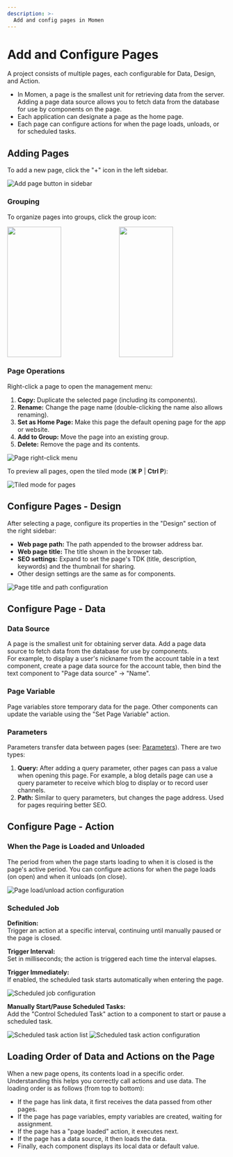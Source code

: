 ```yaml
---
description: >-
  Add and config pages in Momen
---
```


# Add and Configure Pages

A project consists of multiple pages, each configurable for Data, Design, and Action.

- In Momen, a page is the smallest unit for retrieving data from the server. Adding a page data source allows you to fetch data from the database for use by components on the page.
- Each application can designate a page as the home page.
- Each page can configure actions for when the page loads, unloads, or for scheduled tasks.

## Adding Pages

To add a new page, click the "+" icon in the left sidebar.

![Add page button in sidebar](../.gitbook/assets/design/left_side_bar_add_page.png)

### Grouping

To organize pages into groups, click the group icon:

<div style="display: flex; justify-content: space-between; align-items: stretch; gap: 10px;">
    <img src="../.gitbook/assets/design/left_side_bar_add_folder.png" style="flex: 1; height: 300; object-fit: cover; width: 50%;">
    <img src="../.gitbook/assets/design/left_side_bar_folder_rename.png" style="flex: 1; height: 300; object-fit: cover; width: 50%;">
</div>

### Page Operations

Right-click a page to open the management menu:

1. **Copy:** Duplicate the selected page (including its components).
2. **Rename:** Change the page name (double-clicking the name also allows renaming).
3. **Set as Home Page:** Make this page the default opening page for the app or website.
4. **Add to Group:** Move the page into an existing group.
5. **Delete:** Remove the page and its contents.

![Page right-click menu](../.gitbook/assets/design/left_side_bar_page_right_click.png)

To preview all pages, open the tiled mode (**⌘ P** | **Ctrl P**):

![Tiled mode for pages](../.gitbook/assets/design/left_side_bar_tiled_mode.png)

## Configure Pages - Design

After selecting a page, configure its properties in the "Design" section of the right sidebar:

- **Web page path:** The path appended to the browser address bar.
- **Web page title:** The title shown in the browser tab.
- **SEO settings:** Expand to set the page's TDK (title, description, keywords) and the thumbnail for sharing.
- Other design settings are the same as for components.

![Page title and path configuration](../.gitbook/assets/design/config_page_titleandpath.png)

## Configure Page - Data

### Data Source

A page is the smallest unit for obtaining server data. Add a page data source to fetch data from the database for use by components.  
For example, to display a user's nickname from the account table in a text component, create a page data source for the account table, then bind the text component to "Page data source" → "Name".

### Page Variable

Page variables store temporary data for the page. Other components can update the variable using the "Set Page Variable" action.

### Parameters

Parameters transfer data between pages (see: [Parameters](../data/parameter.md)). There are two types:

1. **Query:** After adding a query parameter, other pages can pass a value when opening this page. For example, a blog details page can use a query parameter to receive which blog to display or to record user channels.
2. **Path:** Similar to query parameters, but changes the page address. Used for pages requiring better SEO.

## Configure Page - Action

### When the Page is Loaded and Unloaded

The period from when the page starts loading to when it is closed is the page's active period. You can configure actions for when the page loads (on open) and when it unloads (on close).

![Page load/unload action configuration](../.gitbook/assets/design/config_page_action.png)

### Scheduled Job

**Definition:**  
Trigger an action at a specific interval, continuing until manually paused or the page is closed.

**Trigger Interval:**  
Set in milliseconds; the action is triggered each time the interval elapses.

**Trigger Immediately:**  
If enabled, the scheduled task starts automatically when entering the page.

![Scheduled job configuration](../.gitbook/assets/design/config_page_scheduledjob.png)

**Manually Start/Pause Scheduled Tasks:**  
Add the "Control Scheduled Task" action to a component to start or pause a scheduled task.

![Scheduled task action list](../.gitbook/assets/design/config_page_actionlist.png)
![Scheduled task action configuration](../.gitbook/assets/design/config_page_action_scheduled.png)

## Loading Order of Data and Actions on the Page

When a new page opens, its contents load in a specific order. Understanding this helps you correctly call actions and use data. The loading order is as follows (from top to bottom):

- If the page has link data, it first receives the data passed from other pages.
- If the page has page variables, empty variables are created, waiting for assignment.
- If the page has a "page loaded" action, it executes next.
- If the page has a data source, it then loads the data.
- Finally, each component displays its local data or default value.